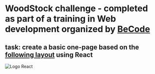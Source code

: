 # WoodStock challenge - completed as part of a training in Web development organized by [BeCode](https://becode.org/)

## task: create a basic one-page based on the [following layout](https://www.figma.com/proto/fB6MeHVqXD5Gd9qzMPpzOc/WoodSock?node-id=0%3A2&scaling=min-zoom) using React

![Logo React]("/woodstock/public/logo512.png")

